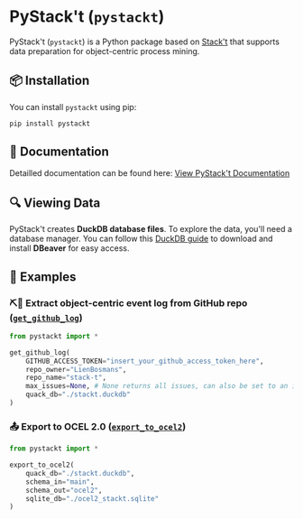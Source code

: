 # PyStack't (`pystackt`)
PyStack't (`pystackt`) is a Python package based on [Stack't](https://github.com/LienBosmans/stack-t) that supports data preparation for object-centric process mining.


## 📦 Installation  
You can install `pystackt` using pip:  

```sh
pip install pystackt
```

## 📖 Documentation  

Detailled documentation can be found here: [View PyStack't Documentation](https://lienbosmans.github.io/pystackt/)  

## 🔍 Viewing Data  
PyStack't creates **DuckDB database files**. To explore the data, you'll need a database manager. 
You can follow this [DuckDB guide](https://duckdb.org/docs/guides/sql_editors/dbeaver.html) to download and install **DBeaver** for easy access.


## 📝 Examples

### ⛏️🐙 Extract object-centric event log from GitHub repo ([`get_github_log`](docs/extract/get_github_log.md))
```python
from pystackt import *

get_github_log(
    GITHUB_ACCESS_TOKEN="insert_your_github_access_token_here",
    repo_owner="LienBosmans",
    repo_name="stack-t",
    max_issues=None, # None returns all issues, can also be set to an integer to extract a limited data set
    quack_db="./stackt.duckdb"
)
```

### 📤 Export to OCEL 2.0 ([`export_to_ocel2`](docs/export/export_to_ocel2.md))
```python
from pystackt import *

export_to_ocel2(
    quack_db="./stackt.duckdb",
    schema_in="main",
    schema_out="ocel2",
    sqlite_db="./ocel2_stackt.sqlite"
)
```
